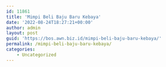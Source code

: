 ```yaml
---
id: 11861
title: 'Mimpi Beli Baju Baru Kebaya'
date: '2022-08-24T18:27:21+00:00'
author: admin
layout: post
guid: 'https://bos.awn.biz.id/mimpi-beli-baju-baru-kebaya/'
permalink: /mimpi-beli-baju-baru-kebaya/
categories:
    - Uncategorized
---
```


